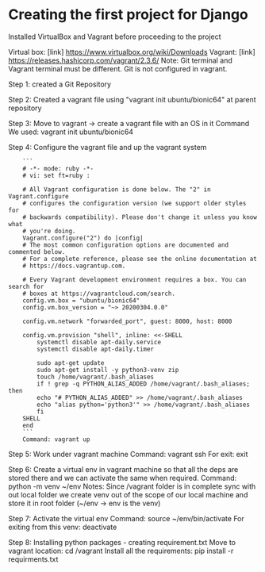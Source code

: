 # Creating the first project for Django

Installed VirtualBox and Vagrant before proceeding to the project

Virtual box: [link] https://www.virtualbox.org/wiki/Downloads
Vagrant: [link] https://releases.hashicorp.com/vagrant/2.3.6/ 
Note: Git terminal and Vagrant terminal must be different. Git is not configured in vagrant.

Step 1: created a Git Repository

Step 2: Created a vagrant file using "vagrant init ubuntu/bionic64" at parent repository

Step 3: Move to vagrant -> create a vagrant file with an OS in it
        Command We used: vagrant init ubuntu/bionic64

Step 4: Configure the vagrant file and up the vagrant system

        ```
        # -*- mode: ruby -*-
        # vi: set ft=ruby :

        # All Vagrant configuration is done below. The "2" in Vagrant.configure
        # configures the configuration version (we support older styles for
        # backwards compatibility). Please don't change it unless you know what
        # you're doing.
        Vagrant.configure("2") do |config|
        # The most common configuration options are documented and commented below.
        # For a complete reference, please see the online documentation at
        # https://docs.vagrantup.com.
        
        # Every Vagrant development environment requires a box. You can search for
        # boxes at https://vagrantcloud.com/search.
        config.vm.box = "ubuntu/bionic64"
        config.vm.box_version = "~> 20200304.0.0"
        
        config.vm.network "forwarded_port", guest: 8000, host: 8000
        
        config.vm.provision "shell", inline: <<-SHELL
            systemctl disable apt-daily.service
            systemctl disable apt-daily.timer
        
            sudo apt-get update
            sudo apt-get install -y python3-venv zip
            touch /home/vagrant/.bash_aliases
            if ! grep -q PYTHON_ALIAS_ADDED /home/vagrant/.bash_aliases; then
            echo "# PYTHON_ALIAS_ADDED" >> /home/vagrant/.bash_aliases
            echo "alias python='python3'" >> /home/vagrant/.bash_aliases
            fi
        SHELL
        end
        ```
        Command: vagrant up


Step 5: Work under vagrant machine
        Command: vagrant ssh
        For exit: exit

Step 6: Create a virtual env in vagrant machine so that all the deps are stored there and we can activate the same when required.
        Command: python -m venv ~/env
        Notes: Since /vagrant folder is in complete sync with out local folder we create venv out of the scope of our local machine and store it in root folder (~/env -> env is the venv)

Step 7: Activate the virtual env
        Command: source ~/env/bin/activate
        For exiting from this venv: deactivate

Step 8: Installing python packages
        - creating requirement.txt 
        Move to vagrant location: cd /vagrant
        Install all the requirements: pip install -r requirments.txt 